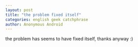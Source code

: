 ```yaml
---
layout: post
title: "the problem fixed itself"
categories: english geek catchphrase
author: Anonymous Android
---
```


the problem has seems to have fixed itself, thanks anyway :)﻿
